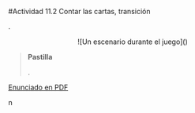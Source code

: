 #Actividad 11.2 Contar las cartas, transición

.

<center>
![Un escenario durante el juego]()
</center>

> **Pastilla**
>
> .

[Enunciado en PDF][PDF]

[PDF]: https://raw.githubusercontent.com/gobstones/laprogramacionysudidactica2/master/Proyectos/11.Primitivas%20m%C3%ADnimas%20de%20listas/11.2.Contar%20las%20cartas%2C%20transci%C3%B3n/resources/description.pdf "Enunciado de 'Contar las cartas, transición' en PDF"
n